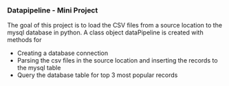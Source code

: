 ### Datapipeline - Mini Project

The goal of this project is to load the CSV files from a source location to the mysql database in python. A class object dataPipeline is created with methods for
* Creating a database connection
* Parsing the csv files in the source location and inserting the records to the mysql table
* Query the database table for top 3 most popular records



